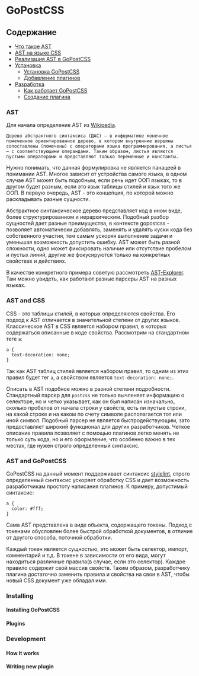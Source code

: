 # GoPostCSS

## Содержание
* [Что такое AST](#ast)
* [AST на языке CSS](#AST-and-CSS)
* [Реализация AST в GoPostCSS](#ast-and-gopostcss)
* [Установка](#installing)
  * [Установка GoPostCSS](#installing-gopostcss)
  * [Добавление плагинов](#plugins)
* [Разработка](#development)
  * [Как работает GoPostCSS](#how-it-works)
  * [Создание плагина](#writing-new-plugin)

### AST

Для начала определение AST из [Wikipedia](https://ru.wikipedia.org/wiki/Абстрактное_синтаксическое_дерево).

`Дерево абстрактного синтаксиса (ДАС) — в информатике конечное помеченное ориентированное дерево, в котором внутренние вершины сопоставлены (помечены) с операторами языка программирования, а листья — с соответствующими операндами. Таким образом, листья являются пустыми операторами и представляют только переменные и константы.`
    
Нужно понимать, что данная формулировка не является панацеей в понимании AST. Многое зависит от устройства самого языка, в одном случае AST может быть подобным, если речь идет ООП языках, то в другом будет разным, если это язык таблицы стилей и язык того же ООП. В первую очередь, AST - это концепция, по которой можно раскладывать разные сущности.

Абстрактное синтаксическое дерево представляет код в ином виде, более структурированном и иерархическим. Подобный разбор сущностей дает разные преимущества, в контексте gopostcss - позволяет автоматически добавлять, заменять и удалять куски кода без собственного участия, тем самым ускоряя выполнение задачи и уменьшая возможность допустить ошибку. AST может быть разной сложности, одно может фиксировать наличие или отсутствие пробелом и пустых линий, другие же фокусируются только на конкретных свойствах и действиях.

В качестве конкретного примера советую рассмотреть [AST-Explorer](https://astexplorer.net). Там можно увидеть, как работают разные парсеры AST на разных языках.

### AST and CSS

CSS - это таблицы стилей, в которых определяются свойства. Его подход к AST отличается в значительной степени от других языков. Классическое AST в CSS является набором правил, в которых содержаться описанные в коде свойства. Рассмотрим на стандартном теге `а`:
```
a {
  text-decoration: none;
}
```

Так как AST таблиц стилей является набором правил, то одним из этих правил будет тег `a`, а свойством является `text-decoration: none;`. 

Описать в AST подобное можно в разной степени подробности. Стандартный парсер для `postcss` не только вычленяет информацию о селекторе, но и четко указывает, как он был написан изначально, сколько пробелов от начала строки у свойств, есть ли пустые строки, на какой строке и на каком по счету символе располагается тот или иной символ. Подобный парсер не является быстродействующим, зато предоставляет широкий функционал для других разработчиков. Четкое описание правила позволяет с помощью плагинов легко менять не только суть кода, но и его оформление, что особенно важно в тех местах, где нужен строго определенный синтаксис.

### AST and GoPostCSS

GoPostCSS на данный момент поддерживает синтаксис [stylelint](https://stylelint.io), строго определенный синтаксис ускоряет обработку CSS и дает возможность разработчикам простоту написания плагинов. К примеру, допустимый синтаксис:
```
a {
  color: #fff;
}
```
Сама AST представлена в виде обьекта, содержащего токены. Подход с токенами обусловлен более быстрой обработкой документов, в отличие от другого способа, поточной обработки.

Каждый токен является сущностью, это может быть селектор, импорт, комментарий и т.д. В токене в зависимости от его вида, могут находиться различные правила(в случае, если это селектор). Каждое правило содержит свой массив свойств. Таким образом, разработчику плагина достаточно заменить правила и свойства на свои в AST, чтобы новый CSS документ уже обладал ими.

### Installing

#### Installing GoPostCSS

#### Plugins

### Development

#### How it works

#### Writing new plugin
